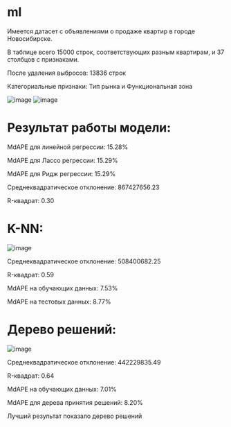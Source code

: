 # ml

Имеется датасет с объявлениями о продаже квартир в городе Новосибирске. 

В таблице всего 15000 строк, соответствующих разным квартирам, и 37 столбцов с признаками.

После удаления выбросов: 13836 строк

Категориальные признаки: Тип рынка и Функциональная зона


![image](https://github.com/user-attachments/assets/549d783c-0013-46a9-9816-4908dbb4350d)
![image](https://github.com/user-attachments/assets/0644ce5d-633f-4330-afcc-56cf50468a6b)



# Результат работы модели:

MdAPE для линейной регрессии: 15.28%

MdAPE для Лассо регрессии: 15.29%

MdAPE для Ридж регрессии: 15.29%

Среднеквадратическое отклонение: 867427656.23

R-квадрат: 0.30

# K-NN:

![image](https://github.com/user-attachments/assets/7cf8e96d-f3dc-4e7b-a9bd-6dcaacbce5af)


Среднеквадратическое отклонение: 508400682.25

R-квадрат: 0.59

MdAPE на обучающих данных: 7.53%

MdAPE на тестовых данных: 8.77%

# Дерево решений:


![image](https://github.com/user-attachments/assets/6b50cefc-1725-41be-b35e-3e9a6af4ee6e)


Среднеквадратическое отклонение: 442229835.49

R-квадрат: 0.64

MdAPE на обучающих данных: 7.01%

MdAPE для дерева принятия решений: 8.20%

Лучший результат показало дерево решений
